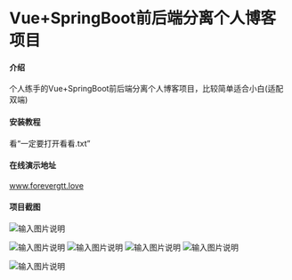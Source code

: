 # Vue+SpringBoot前后端分离个人博客项目

#### 介绍
个人练手的Vue+SpringBoot前后端分离个人博客项目，比较简单适合小白(适配双端)

#### 安装教程

看“一定要打开看看.txt”

#### 在线演示地址
www.forevergtt.love

#### 项目截图
![输入图片说明](https://foruda.gitee.com/images/1678268357952724242/d87cb624_10104977.png "屏幕截图")

![输入图片说明](https://foruda.gitee.com/images/1678268390514661950/0812aab8_10104977.png "屏幕截图")
![输入图片说明](https://foruda.gitee.com/images/1678268402068061830/4f9f0acc_10104977.png "屏幕截图")
![输入图片说明](https://foruda.gitee.com/images/1678268424788493012/0599a459_10104977.png "屏幕截图")
![输入图片说明](https://foruda.gitee.com/images/1678268489749462929/747f318f_10104977.png "屏幕截图")

![输入图片说明](https://foruda.gitee.com/images/1678268503537380910/6cf87551_10104977.png "屏幕截图")